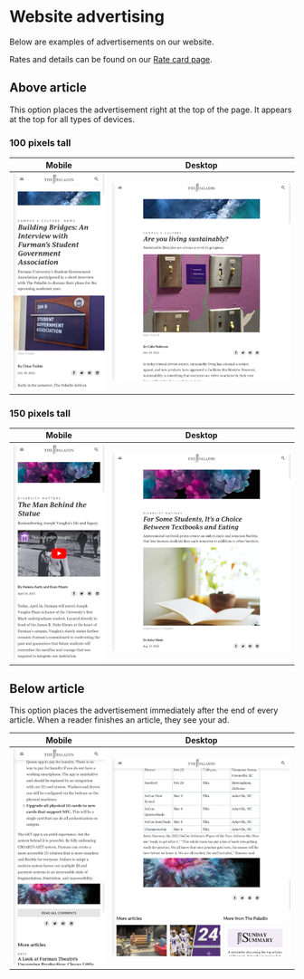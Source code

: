 # Website advertising

Below are examples of advertisements on our website.

Rates and details can be found on our [Rate card page](./rate-card).

## Above article

This option places the advertisement right at the top of the page. It appears at the top for all
types of devices.

### 100 pixels tall

| Mobile                                      | Desktop                                      |
| ------------------------------------------- | -------------------------------------------- |
| ![](./ad-previews/website_100px_mobile.png) | ![](./ad-previews/website_100px_desktop.png) |

### 150 pixels tall

| Mobile                                      | Desktop                                      |
| ------------------------------------------- | -------------------------------------------- |
| ![](./ad-previews/website_150px_mobile.png) | ![](./ad-previews/website_150px_desktop.png) |

## Below article

This option places the advertisement immediately after the end of every article. When a reader
finishes an article, they see your ad.

| Mobile                                                     | Desktop                                                     |
| ---------------------------------------------------------- | ----------------------------------------------------------- |
| ![](./ad-previews/website-article-bottom_200px_mobile.png) | ![](./ad-previews/website-article-bottom_200px_desktop.png) |
